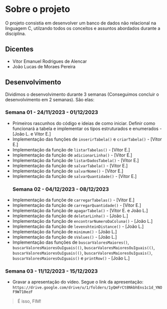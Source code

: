 # Sobre o projeto
O projeto consistia em desenvolver um banco de dados não relacional na linguagem C, utilzando todos os conceitos e assuntos abordados durante a disciplina.
## Dicentes
* Vitor Emanuel Rodrigues de Alencar
* João Lucas de Moraes Pereira
## Desenvolvimento
Dividimos o desenvolvimento durante 3 semanas (Conseguimos concluir o desenvolvimento em 2 semanas). São elas:
### Semana 01 - 24/11/2023 - 01/12/2023
* Primeiros rascunhos do código e ideias de como iniciar. Definir como funcionará a tabela e implementar os tipos estruturados e enumerados - [João L. e Vitor E.] 
* Implementação das funções de `inserirTabela()` e `criarTabela()` - [Vitor E.]
* Implementação da função de `listarTabelas()` - [Vitor E.]
* Implementação da função de `adicionarLinha()` - [Vitor E.]
* Implementação da função de `listarDadosTabela()` - [Vitor E.]
* Implementação da função de `salvarTabela()` - [Vitor E.]
* Implementação da função de `salvarNome()` - [Vitor E.]
* Implementação da função de `salvarQuantidade()` - [Vitor E.]
  ### Semana 02 - 04/12/2023 - 08/12/2023
* Implementação da funçõe de `carregarTabelas()` - [Vitor E.]
* Implementação da função de `carregarQuantidade()` - [Vitor E.]
* Implementação da função de `apagarTabela()` - [Vitor E. e João L.]
* Implementação da função de `deletarLinha()` - [João L.]
* Implementação da função de `encontrarNumeroDaColuna()` - [João L.]
* Implementação da função de `levenshteinDistance()` - [João L.]
* Implementação da função de `minimum()` - [João L.]
* Implementação da função de `sValues()` - [João L.]
* Implementação das funções de `buscarValoresMaiores()`, `buscarValoresMaioresOuIguais(()`, `buscarValoresMaioresOuIguais(()`, `buscarValoresMaioresOuIguais(()`, `buscarValoresMaioresOuIguais()`, `buscarValoresMaioresOuIguais()` e `printRow()` - [João L.]
### Semana 03 - 11/12/2023 - 15/12/2023
* Gravar a apresentação do vídeo. Segue o link da apresentação:
`https://drive.google.com/drive/u/1/folders/1yQmFrCt8NkbhEns1c1d_YNOF9W710ezF`
> É isso, FIM!
